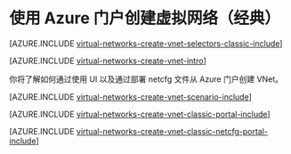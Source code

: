 <properties
   pageTitle="使用 Azure 门户创建虚拟网络 | Windows Azure"
   description="了解如何使用 Azure 门户创建虚拟网络。"
   services="virtual-network"
   documentationCenter=""
   authors="telmosampaio"
   manager="carmonm"
   editor=""
   tags="azure-service-management"/>

<tags
	ms.service="virtual-network"
	ms.date="12/07/2015"
	wacn.date=""/>

# 使用 Azure 门户创建虚拟网络（经典）

[AZURE.INCLUDE [virtual-networks-create-vnet-selectors-classic-include](../includes/virtual-networks-create-vnet-selectors-classic-include.md)]

[AZURE.INCLUDE [virtual-networks-create-vnet-intro](../includes/virtual-networks-create-vnet-intro-include.md)]

<!--本文档介绍如何使用经典部署模型创建 VNet。你还可以[通过 Azure 预览门户使用资源管理器部署模型创建虚拟网络](/documentation/articles/virtual-networks-create-vnet-arm-pportal)。-->

你将了解如何通过使用 UI 以及通过部署 netcfg 文件从 Azure 门户创建 VNet。

[AZURE.INCLUDE [virtual-networks-create-vnet-scenario-include](../includes/virtual-networks-create-vnet-scenario-include.md)]

[AZURE.INCLUDE [virtual-networks-create-vnet-classic-portal-include](../includes/virtual-networks-create-vnet-classic-portal-include.md)]

[AZURE.INCLUDE [virtual-networks-create-vnet-classic-netcfg-portal-include](../includes/virtual-networks-create-vnet-classic-netcfg-portal-include.md)]

<!---HONumber=69-->